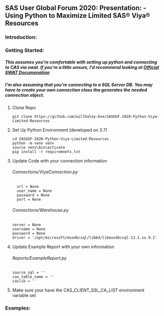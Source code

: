 ## SAS User Global Forum 2020: Presentation:  - Using Python to Maximize Limited SAS® Viya® Resources 

### **Introduction:**

### **Getting Started:**
##### This assumes you're comfortable with setting up python and connecting to CAS via swat. If you're a little unsure, I'd recommend looking at [Official SWAT Documenation](https://sassoftware.github.io/python-swat/)
##### I'm also assuming that you're connecting to a SQL Server DB.  You may have to create your own connection class tha generates the needed connection object. 

1. Clone Repo

    `git clone https://github.com/willhaley-bne/SASUGF-2020-Python-Viya-Limited-Resources`
    
2. Set Up Python Environment (developed on 3.7)

    `cd SASUGF-2020-Python-Viya-Limited-Resources`  
    `python -m venv venv`  
    `source venv\bin\activate`  
    `pip install -r requiremnets.txt` 
    
3. Update Code with your connection information

    ###### Connections/ViyaConnection.py  
    `  url = None`  
    `  user_name = None`  
    `  password = None`  
    `  port = None`
    ###### Connections/Warehouse.py  
    `server = None`  
    `username = None`  
    `password = None`  
    `driver = '/opt/microsoft/msodbcsql/lib64/libmsodbcsql-13.1.so.9.2'`  

4. Update Example Report with your own information
    ###### Reports/ExampleReport.py  
    `source_sql = ''`    
    `cas_table_name = ''`  
    `caslib = ''` 

5. Make sure your have the CAS_CLIENT_SSL_CA_LIST environment variable set 

### **Examples:**


